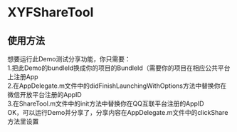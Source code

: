 
# XYFShareTool    
## 使用方法  

想要运行此Demo测试分享功能，你只需要：  
1.把此Demo的bundleId换成你的项目的BundleId（需要你的项目在相应公共平台上注册App  
2.在AppDelegate.m文件中的didFinishLaunchingWithOptions方法中替换你在微信开放平台注册的AppID  
3.在ShareTool.m文件中的init方法中替换你在QQ互联平台注册的AppID  
OK，可以运行Demo并分享了，分享内容在AppDelegate.m文件中的clickShare方法里设置
